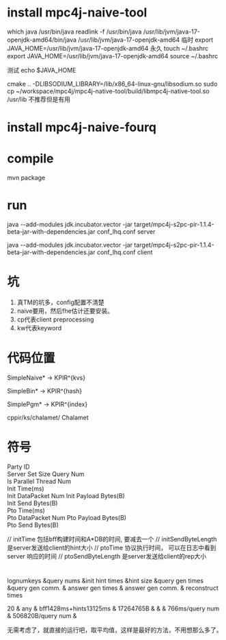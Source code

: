
# install mpc4j-naive-tool

which java
/usr/bin/java
readlink -f /usr/bin/java
/usr/lib/jvm/java-17-openjdk-amd64/bin/java
/usr/lib/jvm/java-17-openjdk-amd64
临时
export JAVA_HOME=/usr/lib/jvm/java-17-openjdk-amd64
永久
touch ~/.bashrc
export JAVA_HOME=/usr/lib/jvm/java-17-openjdk-amd64
source ~/.bashrc

测试
echo $JAVA_HOME

cmake .. -DLIBSODIUM_LIBRARY=/lib/x86_64-linux-gnu/libsodium.so
sudo cp ~/workspace/mpc4j/mpc4j-native-tool/build/libmpc4j-native-tool.so /usr/lib
不推荐但是有用

# install mpc4j-naive-fourq


# compile

mvn package


# run


java --add-modules jdk.incubator.vector -jar target/mpc4j-s2pc-pir-1.1.4-beta-jar-with-dependencies.jar conf_lhq.conf server

java --add-modules jdk.incubator.vector -jar target/mpc4j-s2pc-pir-1.1.4-beta-jar-with-dependencies.jar conf_lhq.conf client


# 坑
1. 真TM的坑多，config配置不清楚
2. naive要用，然后fhe估计还要安装。
3. cp代表client preprocessing
4. kw代表keyword


# 代码位置
SimpleNaive* → KPIR^{kvs}

SimpleBin* → KPIR^{hash}

SimplePgm* → KPIR^{index}

cppir/ks/chalamet/ Chalamet


# 符号

Party ID	
Server Set Size	
Query Num	
Is Parallel	
Thread Num	
Init Time(ms)	
Init DataPacket Num	
Init Payload Bytes(B)	
Init Send Bytes(B)	
Pto  Time(ms)	
Pto  DataPacket Num	
Pto  Payload Bytes(B)	
Pto  Send Bytes(B)

// initTime 包括bff构建时间和A*DB的时间, 要减去一个
// initSendByteLength 是server发送给client的hint大小
// ptoTime 协议执行时间， 可以在日志中看到server 响应的时间
// ptoSendByteLength 是server发送给client的rep大小

# 

lognumkeys	&query nums	&init hint times	&hint size	&query gen times	&query gen comm.	&	answer gen times	&	answer gen comm.	&	reconstruct times

20    &  any    &  bff1428ms+hints13125ms   &   17264765B   &  & & 766ms/query num  &  506820B/query num   & 

无需考虑了，就直接的运行吧，取平均值，这样是最好的方法，不用想那么多了。